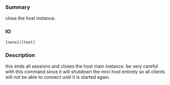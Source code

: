 ### Summary ###

close the host instance.

### IO ###

```[none]/[text]```

### Description ###

this ends all sessions and closes the host main instance. be very careful with this command since it will shutdown the mrci host entirely so all clients will not be able to connect until it is started again.